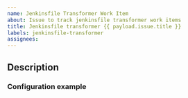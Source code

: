 ```yaml
---
name: Jenkinsfile Transformer Work Item
about: Issue to track jenkinsfile transformer work items
title: Jenkinsfile transformer {{ payload.issue.title }}
labels: jenkinsfile-transformer
assignees:
---
```


## Description

### Configuration example

```xml

```
